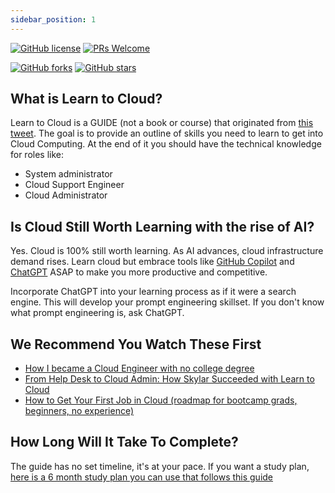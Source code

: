 ```yaml
---
sidebar_position: 1
---
```



[![GitHub license](https://img.shields.io/github/license/learntocloud/learn-to-cloud.svg)](https://github.com/learntocloud/learn-to-cloud/blob/master/LICENSE)
[![PRs Welcome](https://img.shields.io/badge/PRs-welcome-brightgreen.svg?style=flat-square)](http://makeapullrequest.com)

[![GitHub forks](https://img.shields.io/github/forks/learntocloud/learn-to-cloud.svg?style=social&label=Fork&maxAge=2592000)](https://GitHub.com/learntocloud/learn-to-cloud/network/)
[![GitHub stars](https://img.shields.io/github/stars/learntocloud/learn-to-cloud.svg?style=social&label=Star&maxAge=2592000)](https://GitHub.com/learntocloud/learn-to-cloud/stargazers/)

## What is Learn to Cloud?

Learn to Cloud is a GUIDE (not a book or course) that originated from [this tweet](https://twitter.com/madebygps/status/1406258053427740672?lang=en). The goal is to provide an outline of skills you need to learn to get into Cloud Computing. At the end of it you should have the technical knowledge for roles like:

- System administrator
- Cloud Support Engineer
- Cloud Administrator

## Is Cloud Still Worth Learning with the rise of AI?

Yes. Cloud is 100% still worth learning. As AI advances, cloud infrastructure demand rises. Learn cloud but embrace tools like [GitHub Copilot](https://youtube.com/playlist?list=PLlrxD0HtieHgr23PS05FIncnih4dH9Na5) and [ChatGPT](https://openai.com/blog/chatgpt) ASAP to make you more productive and competitive.

Incorporate ChatGPT into your learning process as if it were a search engine. This will develop your prompt engineering skillset. If you don't know what prompt engineering is, ask ChatGPT.


## We Recommend You Watch These First
- [How I became a Cloud Engineer with no college degree](https://youtu.be/kluKaLXJ2lg)
- [From Help Desk to Cloud Admin: How Skylar Succeeded with Learn to Cloud](https://www.youtube.com/watch?v=vqv1EhI8azs)
- [How to Get Your First Job in Cloud (roadmap for bootcamp grads, beginners, no experience)](https://youtu.be/BfaRP2stZTo)

## How Long Will It Take To Complete?

The guide has no set timeline, it's at your pace. If you want a study plan, [here is a 6 month study plan you can use that follows this guide](http://bootcamp.madebygps.com/)
